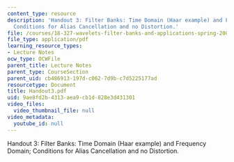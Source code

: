```yaml
---
content_type: resource
description: 'Handout 3: Filter Banks: Time Domain (Haar example) and Frequency Domain;
  Conditions for Alias Cancellation and no Distortion.'
file: /courses/18-327-wavelets-filter-banks-and-applications-spring-2003/9ae8fd2b4313aea9cb1d828e3d431301_Handout3.pdf
file_type: application/pdf
learning_resource_types:
- Lecture Notes
ocw_type: OCWFile
parent_title: Lecture Notes
parent_type: CourseSection
parent_uid: cb486913-197d-c062-7d9b-c7d5225177ad
resourcetype: Document
title: Handout3.pdf
uid: 9ae8fd2b-4313-aea9-cb1d-828e3d431301
video_files:
  video_thumbnail_file: null
video_metadata:
  youtube_id: null
---
```

Handout 3: Filter Banks: Time Domain (Haar example) and Frequency Domain; Conditions for Alias Cancellation and no Distortion.

